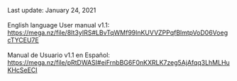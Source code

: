 
Last update: January 24, 2021
<br><br>
English language User manual v1.1:<br>
https://mega.nz/file/8It3yIRS#LBvTqWMf99lnKUVVZPPqfBlmtpVoD06VoegcTYCEU7E
<br><br>
Manual de Usuario v1.1 en Español:<br>
https://mega.nz/file/pRtDWASI#eiFrnbBG6F0nKXRLK7zeg5AjAfqq3LhMLHuKHcSeECI

